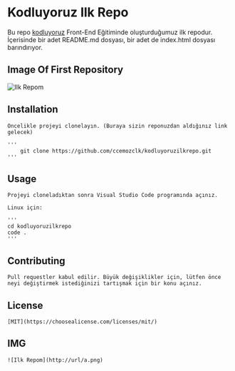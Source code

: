 # Kodluyoruz Ilk Repo

Bu repo [kodluyoruz](https://kodluyoruz.org/tr/kodluyoruz/) Front-End Eğitiminde oluşturduğumuz ilk repodur. İçerisinde bir adet README.md dosyası, bir adet de index.html dosyası barındırıyor.


## Image Of First Repository

  ![Ilk Repom](http://url/a.png)

## Installation 

    Öncelikle projeyi clonelayın. (Buraya sizin reponuzdan aldığınız link gelecek)

    '''
        git clone https://github.com/ccemozclk/kodluyoruzilkrepo.git
    '''
## Usage

    Projeyi cloneladıktan sonra Visual Studio Code programında açınız.

    Linux için:
    
    '''
    cd kodluyoruzilkrepo
    code .
    '''

## Contributing

    Pull requestler kabul edilir. Büyük değişiklikler için, lütfen önce neyi değiştirmek istediğinizi tartışmak için bir konu açınız.

## License 

    [MIT](https://choosealicense.com/licenses/mit/)

## IMG
    ![Ilk Repom](http://url/a.png)
